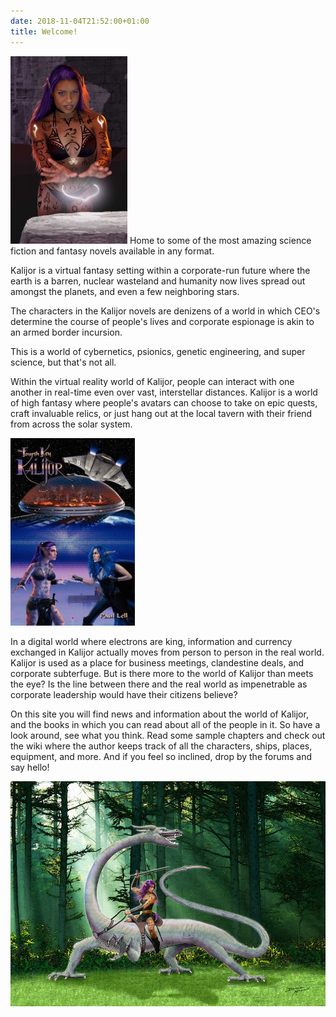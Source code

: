```yaml
---
date: 2018-11-04T21:52:00+01:00
title: Welcome!
---
```


![Riana](/images/Riana-2key-187x300.jpg?classes=a-left,border,shadow) Home to some of the most amazing science fiction and fantasy novels available in any format.

Kalijor is a virtual fantasy setting within a corporate-run future where the earth is a barren, nuclear wasteland and humanity now lives spread out amongst the planets, and even a few neighboring stars.

The characters in the Kalijor novels are denizens of a world in which CEO's determine the course of people's lives and corporate espionage is akin to an armed border incursion.

This is a world of cybernetics, psionics, genetic engineering, and super science, but that's not all.

Within the virtual reality world of Kalijor, people can interact with one another in real-time even over vast, interstellar distances. Kalijor is a world of high fantasy where people's avatars can choose to take on epic quests, craft invaluable relics, or just hang out at the local tavern with their friend from across the solar system.

![4th key](/images/4th-key-199x300.jpg?classes=a-right,border,shadow)

In a digital world where electrons are king, information and currency exchanged in Kalijor actually moves from person to person in the real world. Kalijor is used as a place for business meetings, clandestine deals, and corporate subterfuge. But is there more to the world of Kalijor than meets the eye? Is the line between there and the real world as impenetrable as corporate leadership would have their citizens believe?

On this site you will find news and information about the world of Kalijor, and the books in which you can read about all of the people in it. So have a look around, see what you think. Read some sample chapters and check out the wiki where the author keeps track of all the characters, ships, places, equipment, and more. And if you feel so inclined, drop by the forums and say hello!

![Xanthe & Ree in Forest](/images/Xanthe-Ree-in-Forest.jpg?classes=a-center,border,shadow)
